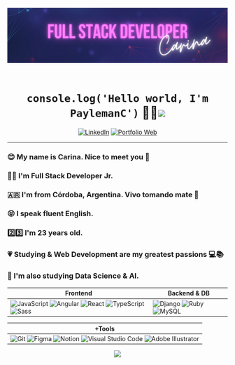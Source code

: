 ![Banner](https://github.com/PaylemanC/PaylemanC/blob/main/assets/Banner.png)
ㅤ<h1 align="center"> `console.log('Hello world, I'm PaylemanC')` :woman_technologist:<img src="https://media.giphy.com/media/hvRJCLFzcasrR4ia7z/giphy.gif" width="30px"/> </h1>
<div align="center">
    <a href="https://www.linkedin.com/in/carina-rocio-payleman/" target="_blank"><img src="https://img.shields.io/badge/LinkedIn-blue?style=for-the-badge&logo=linkedin&logoColor=white" alt="LinkedIn"/></a>
     <a href="https://carina-payleman.netlify.app/" target="_blank" -->
         <img src="https://img.shields.io/static/v1?style=for-the-badge&message=Portfolio+Web&color=ffb893&logo=Portfolio+Web&logoColor=3DDC84&label=" alt="Portfolio Web"/>
     </a> 
</div>

---

### :blush: My name is Carina. Nice to meet you :wave:
### :woman_technologist: I'm Full Stack Developer Jr.
### :argentina: I'm from Córdoba, Argentina. Vivo tomando mate :mate:
### :stuck_out_tongue_closed_eyes: I speak fluent English.
### :two::three: I'm 23 years old. 
### :heartpulse: Studying & Web Development are my greatest passions :computer::books:
### :robot: I'm also studying Data Science & AI.

| Frontend | Backend & DB |
|----------|---------|
| ![JavaScript](https://img.shields.io/static/v1?style=for-the-badge&message=JavaScript&color=222222&logo=JavaScript&logoColor=F7DF1E&label=) ![Angular](https://img.shields.io/static/v1?style=for-the-badge&message=Angular&color=DD0031&logo=Angular&logoColor=FFFFFF&label=) ![React](https://img.shields.io/static/v1?style=for-the-badge&message=React&color=222222&logo=React&logoColor=61DAFB&label=) ![TypeScript](https://img.shields.io/static/v1?style=for-the-badge&message=TypeScript&color=3178C6&logo=TypeScript&logoColor=FFFFFF&label=) ![Sass](https://img.shields.io/static/v1?style=for-the-badge&message=Sass&color=CC6699&logo=Sass&logoColor=FFFFFF&label=) | ![Django](https://img.shields.io/static/v1?style=for-the-badge&message=Django&color=092E20&logo=Django&logoColor=FFFFFF&label=) ![Ruby](https://img.shields.io/static/v1?style=for-the-badge&message=Ruby&color=ac1200&logo=Ruby&logoColor=FFFFFF&label=) ![MySQL](https://img.shields.io/static/v1?style=for-the-badge&message=MySQL&color=4479A1&logo=MySQL&logoColor=FFFFFF&label=) |

| +Tools |
|----------|
| ![Git](https://img.shields.io/static/v1?style=for-the-badge&message=Git&color=F05032&logo=Git&logoColor=FFFFFF&label=) ![Figma](https://img.shields.io/static/v1?style=for-the-badge&message=Figma&color=B66ECA&logo=Figma&logoColor=FFFFFF&label=) ![Notion](https://img.shields.io/static/v1?style=for-the-badge&message=Notion&color=000000&logo=Notion&logoColor=FFFFFF&label=) ![Visual Studio Code](https://img.shields.io/static/v1?style=for-the-badge&message=Visual+Studio+Code&color=007ACC&logo=Visual+Studio+Code&logoColor=FFFFFF&label=) ![Adobe Illustrator](https://img.shields.io/static/v1?style=for-the-badge&message=Adobe+Illustrator&color=222222&logo=Adobe+Illustrator&logoColor=FF9A00&label=)| 


<!--  ```js
if (brain!=empty) {
  keepCoding();
} else {
  drinkCoffe();
  keepCoding();
}
```-->

<div align="center">
  <img src="https://github-readme-stats.vercel.app/api/top-langs/?username=PaylemanC&layout=compact&theme=radical" width="450"/>
</div>

<!--  ```py
if brain != empty:
  keep_coding()
else:
  drink_coffe()
  keep_coding()
``` -->

<!-- ## :dart: Focus...

I study all the time about technologies, design patterns, software architecture, algorithms, soft-skills, UX/UI design, web accesibility, frameworks & libraries, complementary tools such as Git, and more. I'm mostly a self-taught, formally I study the Tecnicatura Superior en Desarrollo Web y Aplicaciones Digitales (Web Development and Digital Applications) at the Instituto Superior Politécnico de Córdoba (a higher education institute).

My currently obsession is JavaScript :yellow_heart: So I'm learning Node and React in order to reach the MERN stack, but I also study Python for Data Science, Java to understanding OOP, and Angular as an alternative to React. 

I also read and practice a lot about web accesibility: I understand assistive technologies like screen readers, semantic HTML and aria-labels, manage Chrome Devtools and Lighthouse to testing, etc.  And UX/UI desing: I use Figma for user interface design and app prototypes, manage terminology of design area, apply Gestalt principles and laws of UX to projects, etc.

I would like to learn Mobile App Development on the near future :iphone: -->

<!--

- 🔭 I’m currently working on ...
- 🌱 I’m currently learning ...
- 👯 I’m looking to collaborate on ...
- 🤔 I’m looking for help with ...
- 💬 Ask me about ...
- 📫 How to reach me: ...
- 😄 Pronouns: ...
- ⚡ Fun fact: ...
-->
